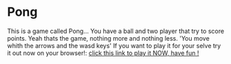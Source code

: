 # Pong
This is a game called Pong... You have a ball and two player that try to score points.
Yeah thats the game, nothing more and nothing less.
'You move whith the arrows and the wasd keys'
 If you want to play it for your selve try it out now on your browser!:  <a href="index.html">click this link to play it NOW, have fun !</a>
